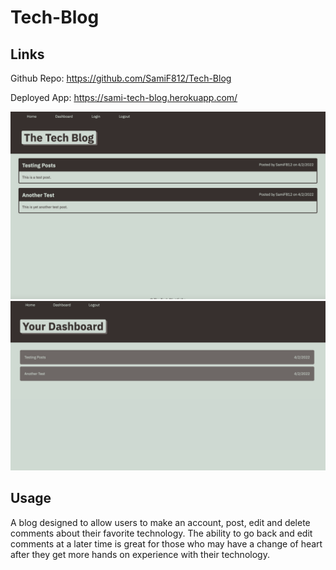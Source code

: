 # Tech-Blog

## Links

Github Repo: https://github.com/SamiF812/Tech-Blog

Deployed App: https://sami-tech-blog.herokuapp.com/


![shot1](./public/assets/images/shot1TB.png)
![shot2](./public/assets/images/shot2TB.png)


## Usage

A blog designed to allow users to make an account, post, edit and delete comments about their favorite technology. The ability to go back and edit comments at a later time is great for those who may have a change of heart after they get more hands on experience with their technology. 
